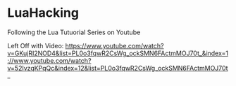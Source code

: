 # LuaHacking

Following the Lua Tutuorial Series on Youtube

Left Off with Video:
https://www.youtube.com/watch?v=GKujRI2NOD4&list=PL0o3fqwR2CsWg_ockSMN6FActmMOJ70t_&index=1://www.youtube.com/watch?v=52IvzqKPqQc&index=12&list=PL0o3fqwR2CsWg_ockSMN6FActmMOJ70t_





